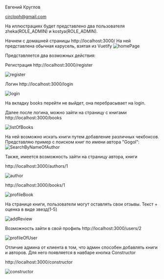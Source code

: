 Евгений Круглов

circloph@gmail.com

На иллюстрациях будет представлено два пользователя zheka(ROLE_ADMIN) и kostya(ROLE_ADMIN).

Начнем с домашней страницы http://localhost:3000/
На ней представлена обычная карусель, взятая из Vuetify
![homePage](https://user-images.githubusercontent.com/90142137/204250290-9dacb19a-c3c1-4e27-ac29-d126502f2c67.png)

Представляется два возможных действия: 

Регистрация http://localhost:3000/register

![register](https://user-images.githubusercontent.com/90142137/204250727-ff727698-2d9c-4e11-96e0-b170356e376a.png)

Логин http://localhost:3000/login

![login](https://user-images.githubusercontent.com/90142137/204250806-2385398d-ebb3-48d1-a229-6560f14fcddd.png)

На вкладку books перейти не выйдет, она перебрасывает на login.

Далее после логина, можно зайти на страницу с книгами 
http://localhost:3000/books

![listOfBooks](https://user-images.githubusercontent.com/90142137/204251153-6e8b5a85-5688-4d15-9f99-992af70c40f0.png)

На ней возможно искать книги путем добавление различных чекбоксов. 
Представляю пример с поиском книг по имени автора "Gogol":
![SearchByNameOfAuthor](https://user-images.githubusercontent.com/90142137/204251394-c8e379d9-75fb-4327-92b3-59e0754dc9ff.png)

Также, имеется возможность зайти на страницу автора, книги

http://localhost:3000/authors/1

![author](https://user-images.githubusercontent.com/90142137/204251523-06e2c660-6eb7-441c-8240-f9921ef0d99c.png)

http://localhost:3000/books/1

![profileBook](https://user-images.githubusercontent.com/90142137/204252015-98db94fd-531e-4012-8d48-50db163f9e18.png)

На странице книги, пользователи могут оставлять свои отзывы. Текст + оценка в виде звезд(1-5)

![addReview](https://user-images.githubusercontent.com/90142137/204252874-4b346234-6550-42a2-a5b8-9e0f0983bf7c.png)

Возможность зайти в свой профиль 
http://localhost:3000/users/2

![profileOfUser](https://user-images.githubusercontent.com/90142137/204253258-28e6b39a-bbad-4772-bd3b-00994807e75e.png)

Отличие админа от клиента в том, что админ способен добавлять книги и авторов.
Для него появляется в навбаре кнопка Constructor

http://localhost:3000/constructor

![constructor](https://user-images.githubusercontent.com/90142137/204252641-4126cf60-f8e8-49c8-a364-1ee9c2c518a5.png)











